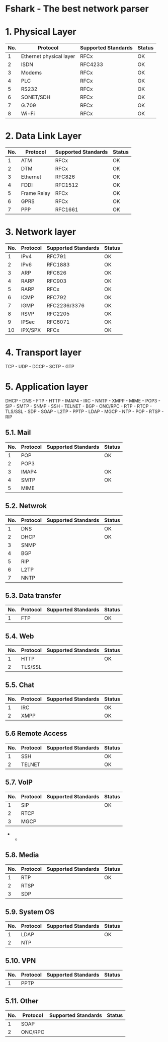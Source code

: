 # Fshark - The best network parser

# 1. Physical Layer
No. | Protocol | Supported Standards | Status
--- | -------- | ------------------- | --- 
1 | Ethernet physical layer | RFCx | OK
2 | ISDN | RFC4233 | OK
3 | Modems | RFCx | OK
4 | PLC | RFCx | OK
5 | RS232 | RFCx | OK
6 | SONET/SDH | RFCx | OK
7 | G.709 | RFCx | OK
8 | Wi-Fi | RFCx | OK

# 2. Data Link Layer 
No. | Protocol | Supported Standards | Status
--- | -------- | ------------------- | --- 
1 | ATM | RFCx | OK
2 | DTM | RFCx | OK
3 | Ethernet | RFC826 | OK
4 | FDDI | RFC1512 | OK
5 | Frame Relay | RFCx | OK
6 | GPRS | RFCx | OK
7 | PPP | RFC1661 | OK

# 3. Network layer	
No. | Protocol | Supported Standards | Status
--- | -------- | ------------------- | --- 
1 | IPv4 | RFC791 | OK
2 | IPv6 | RFC1883 | OK
3 | ARP | RFC826 | OK
4 | RARP | RFC903 | OK
5 | RARP | RFCx | OK
6 | ICMP | RFC792 | OK
7 | IGMP | RFC2236/3376 | OK
8 | RSVP | RFC2205 | OK
9 | IPSec | RFC6071 | OK
10 | IPX/SPX | RFCx | OK

# 4. Transport layer	 

TCP - UDP - DCCP - SCTP - GTP

# 5. Application layer	    
DHCP - DNS - FTP - HTTP - IMAP4 - IRC - NNTP - XMPP - MIME - POP3 - SIP - SMTP - SNMP - SSH - TELNET - BGP - ONC/RPC - RTP - RTCP - TLS/SSL - SDP - SOAP - L2TP - PPTP - LDAP - MGCP - NTP - POP - RTSP - RIP 



## 5.1.  Mail
No. | Protocol | Supported Standards | Status
-----|-----------|--------------------------|--------
1 |POP | | OK
2| POP3 | |
3| IMAP4 | | OK
4| SMTP | | OK
5| MIME | |

## 5.2. Netwrok
No. | Protocol | Supported Standards | Status
-----|-----------|--------------------------|--------
1 |DNS | | OK
2| DHCP | | OK
3| SNMP | | 
4| BGP | | 
5| RIP | |
6|L2TP||
7|NNTP|| 


## 5.3. Data transfer
No. | Protocol | Supported Standards | Status
-----|-----------|--------------------------|--------
1 |FTP| | OK

## 5.4. Web
No. | Protocol | Supported Standards | Status
-----|-----------|--------------------------|--------
1 |HTTP | | OK
2 |TLS/SSL| | 

## 5.5. Chat
No. | Protocol | Supported Standards | Status
-----|-----------|--------------------------|--------
1 |IRC| | OK
2 |XMPP| | OK


## 5.6  Remote Access
No. | Protocol | Supported Standards | Status
-----|-----------|--------------------------|--------
1 |SSH | | OK
2 |TELNET| | OK

## 5.7. VoIP
No. | Protocol | Supported Standards | Status
-----|-----------|--------------------------|--------
1 |SIP | | OK
2 |RTCP | | 
3|MGCP || 
- - 

## 5.8. Media
No. | Protocol | Supported Standards | Status
-----|-----------|--------------------------|--------
1 |RTP | | OK
2 |RTSP | | 
3|SDP|| 


## 5.9. System OS
No. | Protocol | Supported Standards | Status
-----|-----------|--------------------------|--------
1 |LDAP | | OK
2 |NTP| | 

 

## 5.10. VPN
No. | Protocol | Supported Standards | Status
-----|-----------|--------------------------|--------
1 |PPTP | | 


## 5.11. Other
No. | Protocol | Supported Standards | Status
-----|-----------|--------------------------|--------
1 |SOAP | | 
2| ONC/RPC|| 

